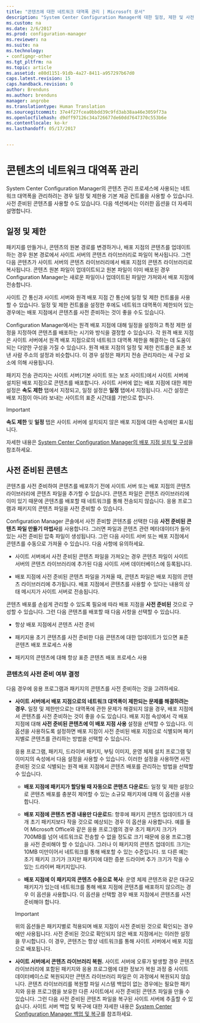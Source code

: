 ```yaml
---
title: "콘텐츠에 대한 네트워크 대역폭 관리 | Microsoft 문서"
description: "System Center Configuration Manager에 대한 일정, 제한 및 사전 준비된 콘텐츠를 구성합니다."
ms.custom: na
ms.date: 2/6/2017
ms.prod: configuration-manager
ms.reviewer: na
ms.suite: na
ms.technology:
- configmgr-other
ms.tgt_pltfrm: na
ms.topic: article
ms.assetid: e80d1151-91db-4a27-8411-a957297b67d0
caps.latest.revision: 15
caps.handback.revision: 0
author: Brenduns
ms.author: brenduns
manager: angrobe
ms.translationtype: Human Translation
ms.sourcegitcommit: 37e4f27fcea0bbdd39c9fd3ab38aa46e3059f73a
ms.openlocfilehash: d9dff97126c34a726677de60dd7647370c553b6e
ms.contentlocale: ko-kr
ms.lasthandoff: 05/17/2017


---
```


# <a name="manage-network-bandwidth-for-content"></a>콘텐츠의 네트워크 대역폭 관리
System Center Configuration Manager의 콘텐츠 관리 프로세스에 사용되는 네트워크 대역폭을 관리하려는 경우 일정 및 제한용 기본 제공 컨트롤을 사용할 수 있습니다. 사전 준비된 콘텐츠를 사용할 수도 있습니다. 다음 섹션에서는 이러한 옵션을 더 자세히 설명합니다.

##  <a name="BKMK_PlanningForThrottling"></a> 일정 및 제한  

 패키지를 만들거나, 콘텐츠의 원본 경로를 변경하거나, 배포 지점의 콘텐츠를 업데이트하는 경우 원본 경로에서 사이트 서버의 콘텐츠 라이브러리로 파일이 복사됩니다. 그런 다음 콘텐츠가 사이트 서버의 콘텐츠 라이브러리에서 배포 지점의 콘텐츠 라이브러리로 복사됩니다. 콘텐츠 원본 파일이 업데이트되고 원본 파일이 이미 배포된 경우 Configuration Manager는 새로운 파일이나 업데이트된 파일만 가져와서 배포 지점에 전송합니다.

 사이트 간 통신과 사이트 서버와 원격 배포 지점 간 통신에 일정 및 제한 컨트롤을 사용할 수 있습니다. 일정 및 제한 컨트롤을 설정한 후에도 네트워크 대역폭이 제한되어 있는 경우에는 배포 지점에서 콘텐츠를 사전 준비하는 것이 좋을 수도 있습니다.  

 Configuration Manager에서는 원격 배포 지점에 대해 일정을 설정하고 특정 제한 설정을 지정하여 콘텐츠를 배포하는 시기와 방식을 결정할 수 있습니다. 각 원격 배포 지점은 사이트 서버에서 원격 배포 지점으로의 네트워크 대역폭 제한을 해결하는 데 도움이 되는 다양한 구성을 가질 수 있습니다. 원격 배포 지점의 일정 및 제한 컨트롤은 표준 보낸 사람 주소의 설정과 비슷합니다. 이 경우 설정은 패키지 전송 관리자라는 새 구성 요소에 의해 사용됩니다.

 패키지 전송 관리자는 사이트 서버(기본 사이트 또는 보조 사이트)에서 사이트 서버에 설치된 배포 지점으로 콘텐츠를 배포합니다. 사이트 서버에 없는 배포 지점에 대한 제한 설정은 **속도 제한** 탭에서 지정되고, 일정 설정은 **일정** 탭에서 지정됩니다. 시간 설정은 배포 지점이 아니라 보내는 사이트의 표준 시간대를 기반으로 합니다.  

> [!IMPORTANT]  
>  **속도 제한** 및 **일정** 탭은 사이트 서버에 설치되지 않은 배포 지점에 대한 속성에만 표시됩니다.  

자세한 내용은 [System Center Configuration Manager의 배포 지점 설치 및 구성](/sccm/core/servers/deploy/configure/install-and-configure-distribution-points)을 참조하세요.  

##  <a name="BKMK_PrestagingContent"></a>사전 준비된 콘텐츠  
 콘텐츠를 사전 준비하여 콘텐츠를 배포하기 전에 사이트 서버 또는 배포 지점의 콘텐츠 라이브러리에 콘텐츠 파일을 추가할 수 있습니다. 콘텐츠 파일은 콘텐츠 라이브러리에 이미 있기 때문에 콘텐츠를 배포할 때 네트워크를 통해 전송되지 않습니다. 응용 프로그램과 패키지의 콘텐츠 파일을 사전 준비할 수 있습니다.  

Configuration Manager 콘솔에서 사전 준비할 콘텐츠를 선택한 다음 **사전 준비된 콘텐츠 파일 만들기 마법사**를 사용합니다. 그러면 파일과 콘텐츠 관련 메타데이터가 들어 있는 사전 준비된 압축 파일이 생성됩니다. 그런 다음 사이트 서버 또는 배포 지점에서 콘텐츠를 수동으로 가져올 수 있습니다. 다음 사항에 유의하세요.  

-   사이트 서버에서 사전 준비된 콘텐츠 파일을 가져오는 경우 콘텐츠 파일이 사이트 서버의 콘텐츠 라이브러리에 추가된 다음 사이트 서버 데이터베이스에 등록됩니다.  

-   배포 지점에 사전 준비된 콘텐츠 파일을 가져올 때, 콘텐츠 파일은 배포 지점의 콘텐츠 라이브러리에 추가됩니다. 배포 지점에서 콘텐츠를 사용할 수 있다는 내용의 상태 메시지가 사이트 서버로 전송됩니다.  

콘텐츠 배포를 손쉽게 관리할 수 있도록 필요에 따라 배포 지점을 **사전 준비된** 것으로 구성할 수 있습니다. 그런 다음 콘텐츠를 배포할 때 다음 사항을 선택할 수 있습니다.  

-   항상 배포 지점에서 콘텐츠 사전 준비  

-   패키지용 초기 콘텐츠를 사전 준비한 다음 콘텐츠에 대한 업데이트가 있으면 표준 콘텐츠 배포 프로세스 사용  

-   패키지의 콘텐츠에 대해 항상 표준 콘텐츠 배포 프로세스 사용  

###  <a name="BKMK_DetermineToPrestageContent"></a>콘텐츠의 사전 준비 여부 결정  
 다음 경우에 응용 프로그램과 패키지의 콘텐츠를 사전 준비하는 것을 고려하세요.  

-   **사이트 서버에서 배포 지점으로의 네트워크 대역폭이 제한되는 문제를 해결하려는 경우.** 일정 및 제한만으로는 대역폭에 관한 문제가 해결되지 않을 경우, 배포 지점에서 콘텐츠를 사전 준비하는 것이 좋을 수도 있습니다. 배포 지점 속성에서 각 배포 지점에 대해 **사전 준비된 콘텐츠에 이 배포 지점 사용** 설정을 선택할 수 있습니다. 이 옵션을 사용하도록 설정하면 배포 지점이 사전 준비된 배포 지점으로 식별되며 패키지별로 콘텐츠를 관리하는 방법을 선택할 수 있습니다.  

    응용 프로그램, 패키지, 드라이버 패키지, 부팅 이미지, 운영 체제 설치 프로그램 및 이미지의 속성에서 다음 설정을 사용할 수 있습니다. 이러한 설정을 사용하면 사전 준비된 것으로 식별되는 원격 배포 지점에서 콘텐츠 배포를 관리하는 방법을 선택할 수 있습니다.  

    -   **배포 지점에 패키지가 할당될 때 자동으로 콘텐츠 다운로드**: 일정 및 제한 설정으로 콘텐츠 배포를 충분히 제어할 수 있는 소규모 패키지에 대해 이 옵션을 사용합니다.  

    -   **배포 지점에 콘텐츠 변경 내용만 다운로드**: 향후에 패키지 콘텐츠 업데이트가 대개 초기 패키지보다 작을 것으로 예상되는 경우 이 옵션을 사용합니다. 예를 들어 Microsoft Office와 같은 응용 프로그램의 경우 초기 패키지 크기가 700MB를 넘어 네트워크로 전송할 수 없을 정도로 크기 때문에 응용 프로그램을 사전 준비해야 할 수 있습니다. 그러나 이 패키지의 콘텐츠 업데이트 크기는 10MB 미만이어서 네트워크를 통해 배포할 수 있는 수준입니다. 또 다른 예는 초기 패키지 크기가 크지만 패키지에 대한 증분 드라이버 추가 크기가 작을 수 있는 드라이버 패키지입니다.  

    -   **배포 지점에 이 패키지의 콘텐츠 수동으로 복사**: 운영 체제 콘텐츠와 같은 대규모 패키지가 있는데 네트워크를 통해 배포 지점에 콘텐츠를 배포하지 않으려는 경우 이 옵션을 사용합니다. 이 옵션을 선택할 경우 배포 지점에서 콘텐츠를 사전 준비해야 합니다.  

    > [!IMPORTANT]  
    >  위의 옵션들은 패키지별로 적용되며 배포 지점이 사전 준비된 것으로 확인되는 경우에만 사용됩니다. 사전 준비된 것으로 확인되지 않은 배포 지점에서는 이러한 설정을 무시합니다. 이 경우, 콘텐츠는 항상 네트워크를 통해 사이트 서버에서 배포 지점으로 배포됩니다.  

-   **사이트 서버에서 콘텐츠 라이브러리 복원.** 사이트 서버에 오류가 발생할 경우 콘텐츠 라이브러리에 포함된 패키지와 응용 프로그램에 대한 정보가 복원 과정 중 사이트 데이터베이스로 복원되지만 콘텐츠 라이브러리 파일은 이 과정에서 복원되지 않습니다. 콘텐츠 라이브러리를 복원할 파일 시스템 백업이 없는 경우에는 필요한 패키지와 응용 프로그램을 보유한 다른 사이트에서 사전 준비된 콘텐츠 파일을 만들 수 있습니다. 그런 다음 사전 준비된 콘텐츠 파일을 복구된 사이트 서버에 추출할 수 있습니다. 사이트 서버 백업 및 복구에 대한 자세한 내용은 [System Center Configuration Manager 백업 및 복구](/sccm/protect/understand/backup-and-recovery)를 참조하세요.  

